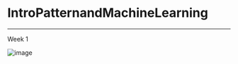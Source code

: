 # IntroPatternandMachineLearning
-----
Week 1

![image](https://user-images.githubusercontent.com/65078173/189542197-8253bcdd-b8cf-4de9-89d8-9781c7ef6a66.png)
